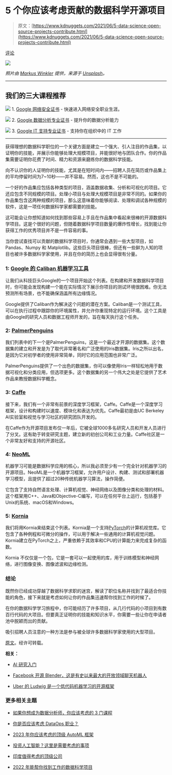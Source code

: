 # 5 个你应该考虑贡献的数据科学开源项目

> 原文：[https://www.kdnuggets.com/2021/06/5-data-science-open-source-projects-contribute.html](https://www.kdnuggets.com/2021/06/5-data-science-open-source-projects-contribute.html)

[评论](#comments)

![](../Images/15696b0e3574902395a86dfbbd433979.png)

*照片由 [Markus Winkler](https://unsplash.com/@markuswinkler?utm_source=medium&utm_medium=referral) 提供，来源于 [Unsplash](https://unsplash.com/?utm_source=medium&utm_medium=referral)。*

* * *

## 我们的三大课程推荐

![](../Images/0244c01ba9267c002ef39d4907e0b8fb.png) 1\. [Google 网络安全证书](https://www.kdnuggets.com/google-cybersecurity) - 快速进入网络安全职业生涯。

![](../Images/e225c49c3c91745821c8c0368bf04711.png) 2\. [Google 数据分析专业证书](https://www.kdnuggets.com/google-data-analytics) - 提升你的数据分析能力

![](../Images/0244c01ba9267c002ef39d4907e0b8fb.png) 3\. [Google IT 支持专业证书](https://www.kdnuggets.com/google-itsupport) - 支持你在组织中的 IT 工作

* * *

获得理想的数据科学职位的一个关键方面是建立一个强大、引人注目的作品集，以证明你的技能，并展示你能够处理大规模项目，并能很好地与团队合作。你的作品集需要证明你花费了时间、精力和资源来磨练你的数据科学技能。

向不认识你的人证明你的技能，尤其是在短时间内——招聘人员在简历或作品集上的平均停留时间为7~10秒——并不容易。然而，这也不是不可能的。

一个好的作品集应包括各种类型的项目，涵盖数据收集、分析和可视化的项目。它还应包含不同规模的项目。处理小项目与处理大规模项目是非常不同的。如果你的作品集包含这两种规模的项目，那么这意味着你能够阅读、处理和调试各种规模的软件，这是一项任何数据科学家都需要的技能。

这可能会让你想知道如何找到那些容易上手且在作品集中看起来很棒的开源数据科学项目。这是个很好的问题，但随着数据科学项目数量的爆炸性增长，找到能让你获得工作的优秀项目并不是一件容易的事。

当你尝试查找可以贡献的数据科学项目时，你通常会遇到一些大型项目，如 Pandas、Numpy 和 Matplotlib。这些巨头项目很棒，但还有一些鲜为人知的项目也被许多数据科学家使用，并且在你的简历上也会显得很有分量。

### 1: [Google 的 Caliban 机器学习工具](https://github.com/google/caliban)

让我们从科技巨头Google的一个项目开始这个列表。在构建和开发数据科学项目时，你可能会发现构建一个能在实际情况下展示你项目的测试环境很困难。你无法预测所有场景，也不能确保涵盖所有边缘情况。

Google提供了Caliban作为解决这个问题的潜在方案。Caliban是一个测试工具，可以在执行过程中跟踪你的环境属性，并允许你重现特定的运行环境。这个工具是由Google的研究人员和数据工程师开发的，旨在每天执行这个任务。

### 2: [PalmerPenguins](https://github.com/allisonhorst/palmerpenguins)

我们列表中的下一个是PalmerPenguins，这是一个最近才开源的数据集。这个数据集的建立和开发是为了取代非常著名和广泛使用的Iris数据集。Iris之所以出名，是因为它对初学者的使用非常简单，同时它的应用范围也非常广泛。

PalmerPenguins提供了一个出色的数据集，你可以像使用Iris一样轻松地用于数据可视化和分类应用，但选项更多。这个数据集的另一个伟大之处是它提供了艺术作品来教授数据科学概念。

### 3: [Caffe](https://github.com/BVLC/caffe)

接下来，我们有一个非常有前景的深度学习框架，Caffe。Caffe是一个深度学习框架，设计和构建时以速度、模块化和表达为优先。Caffe最初是由UC Berkeley AI实验室和视觉与学习社区的研究团队开发的。

在Caffe作为开源项目发布仅一年后，它被全球1000多名研究人员和开发人员进行了分叉。这有助于转变研究主题，建立新的初创公司和工业力量。Caffe社区是一个非常友好和支持的开源社区。

### 4: [NeoML](https://github.com/neoml-lib/neoml)

机器学习可能是数据科学应用的核心，所以我必须至少有一个完全针对机器学习的开源项目。NeoML是一个机器学习框架，允许用户设计、构建、测试和部署机器学习模型，且提供了超过20种传统机器学习算法，操作简便。

它包含了支持自然语言处理、计算机视觉、神经网络以及图像分类和处理的材料。这个框架用C++、Java和Objective-C编写，可以在任何平台上运行，包括基于Unix的系统、macOS和Windows。

### 5: [Kornia](https://github.com/kornia/kornia)

我们将用Kornia来结束这个列表。Kornia是一个支持[PyTorch](https://pytorch.org/)的计算机视觉库。它包含了各种例程和可微分的操作，可以用于解决一些通用的计算机视觉问题。Kornia建立在PyTorch之上，严重依赖于其效率和CPU的计算能力来完成复杂的函数。

Kornia 不仅仅是一个包，它是一套可以一起使用的库，用于训练模型和神经网络，进行图像变换、图像滤波和边缘检测。

### 结论

既然你已经成功穿越了数据科学求职的迷宫，解读了职位名称并找到了最适合你技能的角色，接下来就是考虑如何让你的作品集迅速帮你找到工作的时候了。

在你的数据科学学习旅程中，你可能经历了许多项目，从几行代码的小项目到有数百行代码的大项目。但要真正证明你的技能和知识水平，你需要一些让你在申请者池中脱颖而出的贡献。

吸引招聘人员注意的一种方法是参与被全球许多数据科学家使用的大型项目。

[原文](https://towardsdatascience.com/5-data-science-open-source-projects-you-to-contribute-to-boost-your-resume-d757697fb1e3)。经许可转载。

**相关：**

+   [AI 研究入门](https://www.kdnuggets.com/2020/10/getting-started-ai-research.html)

+   [Facebook 开源 Blender，这是有史以来最大的开放领域聊天机器人](https://www.kdnuggets.com/2020/05/facebook-open-sources-blender-largest-open-domain-chatbot.html)

+   [Uber 的 Ludwig 是一个低代码机器学习的开源框架](https://www.kdnuggets.com/2020/06/uber-ludwig-open-source-framework-machine-learning.html)

### 更多相关主题

+   [如果你想成为数据分析师，你应该考虑的 3 门课程](https://www.kdnuggets.com/3-courses-you-should-consider-if-you-want-to-become-a-data-analyst)

+   [你是否应该考虑 DataOps 职业？](https://www.kdnuggets.com/2023/05/consider-dataops-career.html)

+   [2023 年你应该考虑的顶级 AutoML 框架](https://www.kdnuggets.com/2023/05/best-automl-frameworks-2023.html)

+   [投资人工智能？这里是需要考虑的事项](https://www.kdnuggets.com/investing-in-ai-here-is-what-to-consider)

+   [印度值得考虑的顶级公司](https://www.kdnuggets.com/top-companies-in-india-to-consider-for-employment)

+   [2022 年能帮你找到工作的数据科学项目](https://www.kdnuggets.com/2022/05/data-science-projects-land-job-2022.html)

